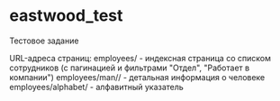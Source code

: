 # eastwood_test
Тестовое задание

URL-адреса страниц:
employees/ - индексная страница со списком сотрудников (с пагинацией и фильтрами "Отдел", "Работает в компании")
employees/man/<id>/ - детальная информация о человеке
employees/alphabet/ - алфавитный указатель